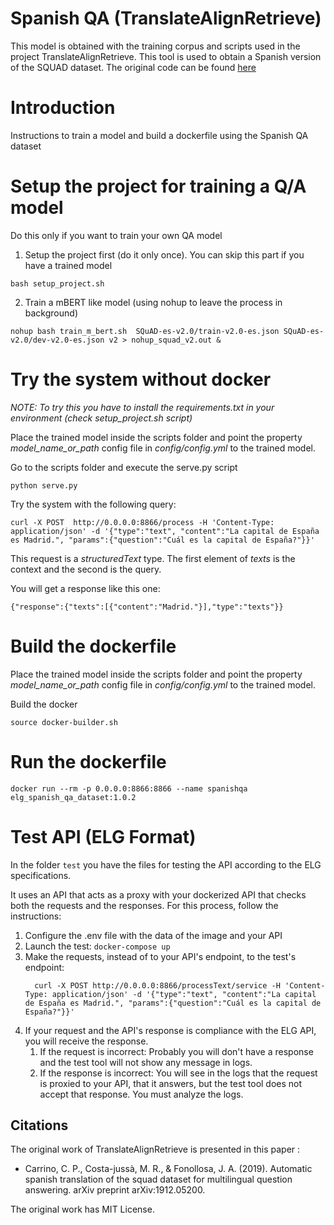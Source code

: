 # Spanish QA (TranslateAlignRetrieve)

This model is obtained with the training corpus and scripts used in the project TranslateAlignRetrieve. This tool is used to obtain a Spanish version of the SQUAD dataset. The original code can be found [here](https://github.com/ccasimiro88/TranslateAlignRetrieve)

# Introduction

Instructions to train a model and build a dockerfile using the Spanish QA dataset


# Setup the project for training a Q/A model

Do this only if you want to train your own QA model

1) Setup the project first (do it only once). You can skip this part if you have a trained model

```
bash setup_project.sh
```

2) Train a mBERT like model (using nohup to leave the process in background)

```
nohup bash train_m_bert.sh  SQuAD-es-v2.0/train-v2.0-es.json SQuAD-es-v2.0/dev-v2.0-es.json v2 > nohup_squad_v2.out &

```

# Try the system without docker 

_NOTE: To try this you have to install the requirements.txt in your environment (*check setup_project.sh* script)_

Place the trained model inside the scripts folder and point the property *model_name_or_path* config file in *config/config.yml* to the trained model. 

Go to the scripts folder and execute the serve.py script

```
python serve.py
```

Try the system with the following query:


```
curl -X POST  http://0.0.0.0:8866/process -H 'Content-Type: application/json' -d '{"type":"text", "content":"La capital de España es Madrid.", "params":{"question":"Cuál es la capital de España?"}}'
```

This request is a *structuredText* type. The first element of *texts* is the context and the second is the query.


You will get a response like this one:

```
{"response":{"texts":[{"content":"Madrid."}],"type":"texts"}}
```

# Build the dockerfile

Place the trained model inside the scripts folder and point the property *model_name_or_path* config file in *config/config.yml* to the trained model. 

Build the docker

```
source docker-builder.sh
```

# Run the dockerfile

```
docker run --rm -p 0.0.0.0:8866:8866 --name spanishqa elg_spanish_qa_dataset:1.0.2
```

# Test API (ELG Format)

In the folder `test` you have the files for testing the API according to the ELG specifications.

It uses an API that acts as a proxy with your dockerized API that checks both the requests and the responses.
For this process, follow the instructions:

1) Configure the .env file with the data of the image and your API
2) Launch the test: `docker-compose up`
3) Make the requests, instead of to your API's endpoint, to the test's endpoint:
   ```
     curl -X POST http://0.0.0.0:8866/processText/service -H 'Content-Type: application/json' -d '{"type":"text", "content":"La capital de España es Madrid.", "params":{"question":"Cuál es la capital de España?"}}'

   ```
4) If your request and the API's response is compliance with the ELG API, you will receive the response.
   1) If the request is incorrect: Probably you will don't have a response and the test tool will not show any message in logs.
   2) If the response is incorrect: You will see in the logs that the request is proxied to your API, that it answers, but the test tool does not accept that response. You must analyze the logs.

## Citations
The original work of TranslateAlignRetrieve is presented in this paper :

- Carrino, C. P., Costa-jussà, M. R., & Fonollosa, J. A. (2019). Automatic spanish translation of the squad dataset for multilingual question answering. arXiv preprint arXiv:1912.05200.

The original work has MIT License.
